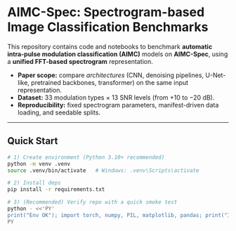 # AIMC-Spec: Spectrogram-based Image Classification Benchmarks

This repository contains code and notebooks to benchmark **automatic intra-pulse modulation classification (AIMC)** models on **AIMC-Spec**, using a **unified FFT-based spectrogram** representation.

- **Paper scope:** compare *architectures* (CNN, denoising pipelines, U-Net-like, pretrained backbones, transformer) on the same input representation.
- **Dataset:** 33 modulation types × 13 SNR levels (from +10 to −20 dB).
- **Reproducibility:** fixed spectrogram parameters, manifest-driven data loading, and seedable splits.

---

## Quick Start

```bash
# 1) Create environment (Python 3.10+ recommended)
python -m venv .venv
source .venv/bin/activate   # Windows: .venv\Scripts\activate

# 2) Install deps
pip install -r requirements.txt

# 3) (Recommended) Verify repo with a quick smoke test
python - <<'PY'
print("Env OK"); import torch, numpy, PIL, matplotlib, pandas; print("Imports OK")
PY
